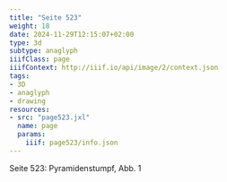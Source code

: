 ```yaml
---
title: "Seite 523"
weight: 18
date: 2024-11-29T12:15:07+02:00
type: 3d
subtype: anaglyph
iiifClass: page
iiifContext: http://iiif.io/api/image/2/context.json
tags:
- 3D
- anaglyph
- drawing
resources:
- src: "page523.jxl"
  name: page
  params:
    iiif: page523/info.json
---
```

Seite 523: Pyramidenstumpf, Abb. 1
